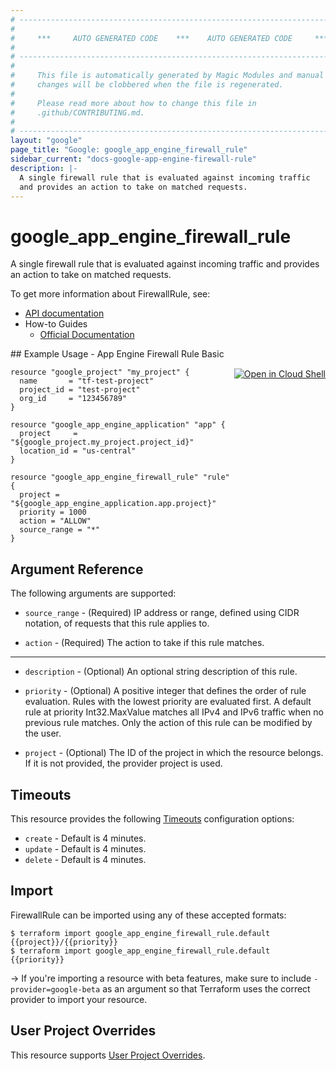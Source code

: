 ```yaml
---
# ----------------------------------------------------------------------------
#
#     ***     AUTO GENERATED CODE    ***    AUTO GENERATED CODE     ***
#
# ----------------------------------------------------------------------------
#
#     This file is automatically generated by Magic Modules and manual
#     changes will be clobbered when the file is regenerated.
#
#     Please read more about how to change this file in
#     .github/CONTRIBUTING.md.
#
# ----------------------------------------------------------------------------
layout: "google"
page_title: "Google: google_app_engine_firewall_rule"
sidebar_current: "docs-google-app-engine-firewall-rule"
description: |-
  A single firewall rule that is evaluated against incoming traffic
  and provides an action to take on matched requests.
---
```


# google\_app\_engine\_firewall\_rule

A single firewall rule that is evaluated against incoming traffic
and provides an action to take on matched requests.


To get more information about FirewallRule, see:

* [API documentation](https://cloud.google.com/appengine/docs/admin-api/reference/rest/v1/apps.firewall.ingressRules)
* How-to Guides
    * [Official Documentation](https://cloud.google.com/appengine/docs/standard/python/creating-firewalls#creating_firewall_rules)

<div class = "oics-button" style="float: right; margin: 0 0 -15px">
  <a href="https://console.cloud.google.com/cloudshell/open?cloudshell_git_repo=https%3A%2F%2Fgithub.com%2Fterraform-google-modules%2Fdocs-examples.git&cloudshell_working_dir=app_engine_firewall_rule_basic&cloudshell_image=gcr.io%2Fgraphite-cloud-shell-images%2Fterraform%3Alatest&open_in_editor=main.tf&cloudshell_print=.%2Fmotd&cloudshell_tutorial=.%2Ftutorial.md" target="_blank">
    <img alt="Open in Cloud Shell" src="//gstatic.com/cloudssh/images/open-btn.svg" style="max-height: 44px; margin: 32px auto; max-width: 100%;">
  </a>
</div>
## Example Usage - App Engine Firewall Rule Basic


```hcl
resource "google_project" "my_project" {
  name       = "tf-test-project"
  project_id = "test-project"
  org_id     = "123456789"
}

resource "google_app_engine_application" "app" {
  project     = "${google_project.my_project.project_id}"
  location_id = "us-central"
}

resource "google_app_engine_firewall_rule" "rule" {
  project = "${google_app_engine_application.app.project}"
  priority = 1000
  action = "ALLOW"
  source_range = "*"
}
```

## Argument Reference

The following arguments are supported:


* `source_range` -
  (Required)
  IP address or range, defined using CIDR notation, of requests that this rule applies to.

* `action` -
  (Required)
  The action to take if this rule matches.


- - -


* `description` -
  (Optional)
  An optional string description of this rule.

* `priority` -
  (Optional)
  A positive integer that defines the order of rule evaluation.
  Rules with the lowest priority are evaluated first.
  A default rule at priority Int32.MaxValue matches all IPv4 and
  IPv6 traffic when no previous rule matches. Only the action of
  this rule can be modified by the user.

* `project` - (Optional) The ID of the project in which the resource belongs.
    If it is not provided, the provider project is used.



## Timeouts

This resource provides the following
[Timeouts](/docs/configuration/resources.html#timeouts) configuration options:

- `create` - Default is 4 minutes.
- `update` - Default is 4 minutes.
- `delete` - Default is 4 minutes.

## Import

FirewallRule can be imported using any of these accepted formats:

```
$ terraform import google_app_engine_firewall_rule.default {{project}}/{{priority}}
$ terraform import google_app_engine_firewall_rule.default {{priority}}
```

-> If you're importing a resource with beta features, make sure to include `-provider=google-beta`
as an argument so that Terraform uses the correct provider to import your resource.

## User Project Overrides

This resource supports [User Project Overrides](https://www.terraform.io/docs/providers/google/guides/provider_reference.html#user_project_override).
